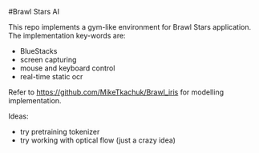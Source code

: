 #Brawl Stars AI

This repo implements a gym-like environment for Brawl Stars application.
The implementation key-words are:
- BlueStacks
- screen capturing
- mouse and keyboard control
- real-time static ocr

Refer to https://github.com/MikeTkachuk/Brawl_iris for modelling implementation.


Ideas:
- try pretraining tokenizer
- try working with optical flow (just a crazy idea)